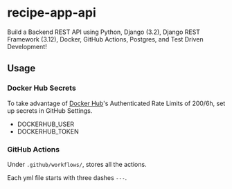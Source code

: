 # recipe-app-api
Build a Backend REST API using Python, Django (3.2), Django REST Framework (3.12), Docker, GitHub Actions, Postgres, and Test Driven Development!

## Usage

### Docker Hub Secrets

To take advantage of [Docker Hub](https://hub.docker.com)'s Authenticated Rate Limits of 200/6h, set up secrets in GitHub Settings.


- DOCKERHUB_USER
- DOCKERHUB_TOKEN

### GitHub Actions

Under `.github/workflows/`, stores all the actions.

Each yml file starts with three dashes `---`.

